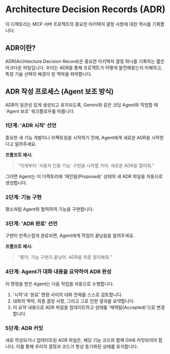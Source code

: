 # Architecture Decision Records (ADR)

이 디렉토리는 MCP 서버 프로젝트의 중요한 아키텍처 결정 사항에 대한 역사를 기록합니다.

## ADR이란?

ADR(Architecture Decision Record)은 중요한 아키텍처 결정 하나를 기록하는 짧은 마크다운 파일입니다. 우리는 ADR을 통해 프로젝트가 어떻게 발전해왔는지 이해하고, 특정 기술 선택의 배경이 된 맥락을 파악합니다.

## ADR 작성 프로세스 (Agent 보조 방식)

ADR이 일관성 있게 생성되고 유지되도록, Gemini와 같은 코딩 Agent와 작업할 때 'Agent 보조' 워크플로우를 따릅니다.

### 1단계: 'ADR 시작' 선언

중요한 새 기능 개발이나 리팩토링을 시작하기 전에, Agent에게 새로운 ADR을 시작한다고 알려주세요.

**프롬프트 예시:**
> "이제부터 '사용자 인증 기능' 구현을 시작할 거야. 새로운 ADR을 열어줘."

그러면 Agent는 이 디렉토리에 '제안됨(Proposed)' 상태의 새 ADR 파일을 자동으로 생성합니다.

### 2단계: 기능 구현

평소처럼 Agent와 협력하여 기능을 구현합니다.

### 3단계: 'ADR 완료' 선언

구현이 만족스럽게 완료되면, Agent에게 작업이 끝났음을 알려주세요.

**프롬프트 예시:**
> "좋아, 기능 구현이 끝났어. ADR을 최종 정리해줘."

### 4단계: Agent가 대화 내용을 요약하여 ADR 완성

이 명령을 받은 Agent는 다음 작업을 자동으로 수행합니다.

1.  '시작'과 '완료' 명령 사이의 대화 전체를 스스로 검토합니다.
2.  대화의 맥락, 최종 결정 사항, 그리고 그로 인한 결과를 요약합니다.
3.  이 요약 내용으로 ADR 파일을 업데이트하고 상태를 '채택됨(Accepted)'으로 변경합니다.

### 5단계: ADR 커밋

새로 작성되거나 업데이트된 ADR 파일은, 해당 기능 코드와 함께 Git에 커밋되어야 합니다. 이를 통해 우리의 결정과 코드가 항상 동기화된 상태를 유지합니다.
